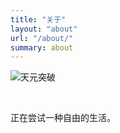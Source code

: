 ```yaml
---
title: "关于"
layout: "about"
url: "/about/"
summary: about
---
```


![天元突破](https://i.postimg.cc/7hwBy7VS/calcr.png)

<br>

正在尝试一种自由的生活。


